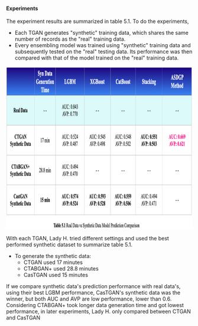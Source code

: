 #### Experiments

The experiment results are summarized in table 5.1. To do the experiments,
* Each TGAN generates "synthetic" training data, which shares the same number of records as the "real" training data.
* Every ensembling model was trained using "synthetic" training data and subsequently tested on the "real" testing data. Its performance was then compared with that of the model trained on the "real" training data.
<img src="https://github.com/lady-h-world/My_Garden/blob/main/images/Secret_Guest_images/syn_exp_table.png" width="930" height="441" />

With each TGAN, Lady H. tried different settings and used the best performed synthetic dataset to summarize table 5.1. 

* To generate the synthetic data:
  * CTGAN used 17 minutes
  * CTABGAN+ used 28.8 minutes
  * CasTGAN used 15 minutes

If we compare synthetic data's prediction performance with real data's, using their best LGBM performance, CasTGAN's synthetic data was the winner, but both AUC and AVP are low performance, lower than 0.6. Considering CTABGAN+ took longer data generation time and got lowest performance, in later experiments, Lady H. only compared between CTGAN and CasTGAN



[1]:https://github.com/lady-h-world/My_Garden/blob/main/code/secret_guest/syn_data_exps/syn_ctgan.ipynb
[2]:https://github.com/lady-h-world/My_Garden/blob/main/code/secret_guest/syn_data_exps/syn_ctabgan%2B.ipynb
[3]:https://github.com/lady-h-world/My_Garden/blob/main/code/secret_guest/syn_data_exps/syn_castgan.ipynb
